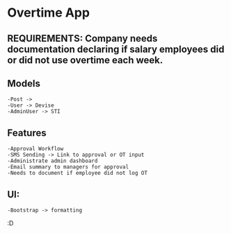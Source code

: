 # Overtime App

## REQUIREMENTS: Company needs documentation declaring if salary employees did or did not use overtime each week.

## Models
	-Post -> 
	-User -> Devise
	-AdminUser -> STI

## Features
	-Approval Workflow
	-SMS Sending -> Link to approval or OT input
	-Administrate admin dashboard
	-Email summary to managers for approval
	-Needs to document if employee did not log OT

## UI:
	-Bootstrap -> formatting
:D